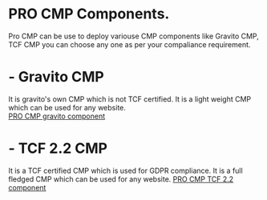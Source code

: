 # PRO CMP Components.
Pro CMP can be use to deploy variouse CMP  components like Gravito CMP, TCF CMP you can choose any one as per your compaliance requirement.
# - Gravito CMP
It is gravito's own CMP which is not TCF certified. It is a light weight CMP which can be used for any website.   
[PRO CMP gravito component](./Components/gravito_cmp.md)
# - TCF 2.2 CMP 
It is a TCF certified CMP which is used for GDPR compliance. It is a full fledged CMP which can be used for any website.
[PRO CMP TCF 2.2 component](./Components/tcf_cmp.md)
